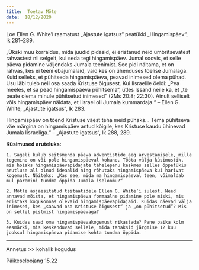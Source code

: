 ```yaml
---
title:  Toetav Mõte  
date:  18/12/2020  
---
```


Loe Ellen G. White’i raamatust „Ajastute igatsus“ peatükki „Hingamispäev“, lk 281–289.

„Ükski muu korraldus, mida juudid pidasid, ei eristanud neid ümbritsevatest rahvastest nii selgelt, kui seda tegi hingamispäev. Jumal soovis, et selle päeva pidamine väljendaks Jumala teenimist. See pidi näitama, et on rahvas, kes ei teeni ebajumalaid, vaid kes on ühenduses tõelise Jumalaga. Kuid selleks, et pühitseda hingamispäeva, peavad inimesed olema pühad. Usu läbi tuleb neil osa saada Kristuse õigusest. Kui Iisraelile öeldi: „Pea meeles, et sa pead hingamispäeva pühitsema“, ütles Issand neile ka, et „te peate olema minule pühitsetud inimesed“ (2Ms 20:8; 22:30). Ainult selliselt võis hingamispäev näidata, et Iisrael oli Jumala kummardaja.“ – Ellen G. White, „Ajastute igatsus“, lk 283.

Hingamispäev on tõend Kristuse väest teha meid pühaks… Tema pühitseva väe märgina on hingamispäev antud kõigile, kes Kristuse kaudu ühinevad Jumala Iisraeliga.“ – „Ajastute igatsus“, lk 288, 289.

**Küsimused aruteluks:**

`1. Sageli kulub seitsmenda päeva adventistide aeg arvestamisele, mille tegemine on või pole hingamispäeval kohane. Tööta välja küsimustik, mis hoiaks hingamispäevapidajate tähelepanu keskmes selles õppetükis arutluse all olnud ideaalid ning rõhutaks hingamispäeva kui harivat kogemust. Näiteks: „Kas see, mida ma hingamispäeval teen, võimaldab mul paremini tundma õppida Jumala iseloomu?“`

`2. Mõtle äsjaesitatud tsitaatidele Ellen G. White’i sulest. Need annavad mõista, et hingamispäeva formaalne pidamine pole miski, mis eristaks kogukonnas olevaid hingamispäevapidajaid. Kuidas näevad välja inimesed, kes „saavad osa Kristuse õigusest“ ja „on pühitsetud“? Mis on sellel pistmist hingamispäevaga?`

`3. Kuidas saad oma hingamispäevakogemust rikastada? Pane paika kolm eesmärki, mis keskenduvad sellele, mida tahaksid järgmise 12 kuu jooksul hingamispäeva pidamise kohta tundma õppida.`

---
  
Annetus >> kohalik kogudus  
  
Päikeseloojang 15.22